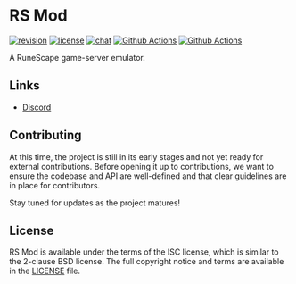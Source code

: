 # RS Mod
[![revision][rev-badge]][patch] [![license][license-badge]][isc] [![chat][discord-badge]][discord] [![Github Actions][core-ci-badge]][core-ci] [![Github Actions][nightly-ci-badge]][nightly-ci]

A RuneScape game-server emulator.

## Links
* [Discord][discord]

## Contributing
At this time, the project is still in its early stages and not yet ready for external contributions. Before opening it up to contributions, we want to ensure the codebase and API are well-defined and that clear guidelines are in place for contributors.

Stay tuned for updates as the project matures!

## License
RS Mod is available under the terms of the ISC license, which is similar to the 2-clause BSD license. The full copyright notice and terms are available in the [LICENSE][license] file.

[isc]: https://opensource.org/licenses/ISC
[license]: https://github.com/rsmod/rsmod/blob/main/LICENSE.md
[discord]: https://discord.gg/UznZnZR
[patch]: https://oldschool.runescape.wiki/w/Update:Halloween_Fixes_%26_Miscellaneous_Changes
[rev-badge]: https://img.shields.io/badge/revision-226-important
[license-badge]: https://img.shields.io/badge/license-ISC-informational
[discord-badge]: https://img.shields.io/discord/550024461626114053?color=%237289da&logo=discord
[core-ci]: https://github.com/rsmod/rsmod/actions/workflows/core-ci.yml
[core-ci-badge]: https://github.com/rsmod/rsmod/actions/workflows/core-ci.yml/badge.svg?branch=main
[nightly-ci]: https://github.com/rsmod/rsmod/actions/workflows/nightly-ci.yml
[nightly-ci-badge]: https://github.com/rsmod/rsmod/actions/workflows/nightly-ci.yml/badge.svg?branch=main
